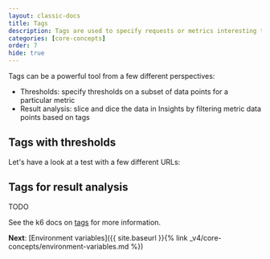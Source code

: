 ```yaml
---
layout: classic-docs
title: Tags
description: Tags are used to specify requests or metrics interesting to you. Built in tags allow you to filter on existing meta data of a test.
categories: [core-concepts]
order: 7
hide: true
---
```


Tags can be a powerful tool from a few different perspectives:

- Thresholds: specify thresholds on a subset of data points for a particular metric
- Result analysis: slice and dice the data in Insights by filtering metric data points based on tags

## Tags with thresholds
Let's have a look at a test with a few different URLs:



## Tags for result analysis
TODO

See the k6 docs on [tags](https://docs.k6.io/docs/tags-and-groups) for more information.

**Next**: [Environment variables]({{ site.baseurl }}{% link _v4/core-concepts/environment-variables.md %})

